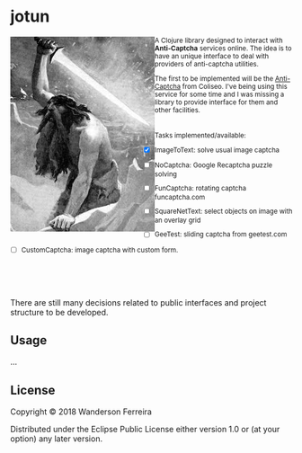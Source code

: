 # jotun

<img src="jotun.jpg"
title="giants!" align="left" padding="5px" />

<small>

A Clojure library designed to interact with **Anti-Captcha** services
online. The idea is to have an unique interface to deal with providers
of anti-captcha utilities.


The first to be implemented will be the
[Anti-Captcha](https://anti-captcha.com/mainpage) from Coliseo. I've
being using this service for some time and I was missing a library to
provide interface for them and other facilities.

<br>
Tasks implemented/available:

- [x] ImageToText: solve usual image captcha
- [ ] NoCaptcha: Google Recaptcha puzzle solving
- [ ] FunCaptcha: rotating captcha funcaptcha.com
- [ ] SquareNetText: select objects on image with an overlay grid
- [ ] GeeTest: sliding captcha from geetest.com
- [ ] CustomCaptcha: image captcha with custom form.


</small>
<br clear=all /><br />
<br>

There are still many decisions related to public interfaces and
project structure to be developed.

## Usage

...



## License

Copyright © 2018 Wanderson Ferreira

Distributed under the Eclipse Public License either version 1.0 or (at
your option) any later version.
